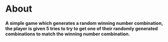 # About
#### A simple game which generates a random winning number combination, the player is given 5 tries to try to get one of their randomly generated combinations to match the winning number combination.
